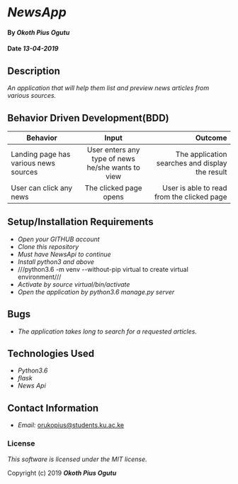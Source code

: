 # _NewsApp_

#### By _Okoth Pius Ogutu_

#### Date _13-04-2019_

## Description

_An application  that will help them list and preview news articles from various sources._

## Behavior Driven Development(BDD)

| Behavior        | Input           | Outcome  |
| ------------- |:-------------:| -----:|
| Landing page has various news sources | User enters any type of news he/she wants to view | The application searches and display the result |
| User can click any news | The clicked page opens | User is able to read from the clicked page |


## Setup/Installation Requirements

* _Open your GITHUB account_
* _Clone this repository_
* _Must have NewsApi to continue_
* _Install python3 and above_
* ///python3.6 -m venv --without-pip virtual to create virtual environment///
* _Activate by source virtual/bin/activate_
* _Open the application by python3.6 manage.py server_


        
## Bugs

* _The application takes long to search for a requested articles._

## Technologies Used

* _Python3.6_
* _flask_
* _News Api_

## Contact Information

* _Email:_ orukopius@students.ku.ac.ke

### License

*This software is licensed under the MIT license.*

Copyright (c) 2019 **_Okoth Pius Ogutu_**
